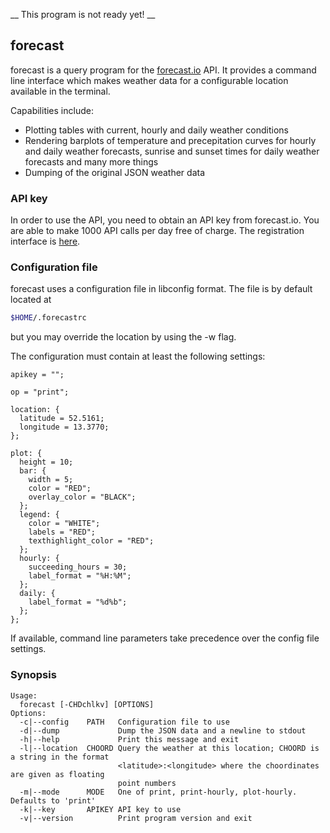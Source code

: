 __ This program is not ready yet! __

## forecast

forecast is a query program for the [forecast.io](https://forecast.io)
API. It provides a command line interface which makes weather data for a
configurable location available in the terminal.

Capabilities include:

* Plotting tables with current, hourly and daily weather conditions
* Rendering barplots of temperature and precepitation curves for hourly
  and daily weather forecasts, sunrise and sunset times for daily
  weather forecasts and many more things
* Dumping of the original JSON weather data

### API key

In order to use the API, you need to obtain an API key from forecast.io.
You are able to make 1000 API calls per day free of charge. The
registration interface is [here](https://developer.forecast.io/).

### Configuration file

forecast uses a configuration file in libconfig format. The file is by
default located at
```sh
$HOME/.forecastrc
```
but you may override the location by using the -w flag.

The configuration must contain at least the following settings:

```config
apikey = "";

op = "print";

location: {
  latitude = 52.5161;
  longitude = 13.3770;
};

plot: {
  height = 10;
  bar: {
    width = 5;
    color = "RED";
    overlay_color = "BLACK";
  };
  legend: {
    color = "WHITE";
    labels = "RED";
    texthighlight_color = "RED";
  };
  hourly: {
    succeeding_hours = 30;
    label_format = "%H:%M";
  };
  daily: {
    label_format = "%d%b";
  };
};
```

If available, command line parameters take precedence over the config
file settings.

### Synopsis

```
Usage:
  forecast [-CHDchlkv] [OPTIONS]
Options:
  -c|--config    PATH   Configuration file to use
  -d|--dump             Dump the JSON data and a newline to stdout
  -h|--help             Print this message and exit
  -l|--location  CHOORD Query the weather at this location; CHOORD is a string in the format
                        <latitude>:<longitude> where the choordinates are given as floating
                        point numbers
  -m|--mode      MODE   One of print, print-hourly, plot-hourly. Defaults to 'print'
  -k|--key       APIKEY API key to use
  -v|--version          Print program version and exit
```
